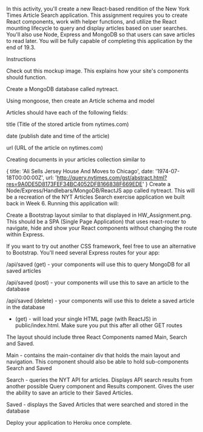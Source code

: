 
In this activity, you'll create a new React-based rendition of the New York Times Article Search application. This assignment requires you to create React components, work with helper functions, and utilize the React mounting lifecycle to query and display articles based on user searches. You'll also use Node, Express and MongoDB so that users can save articles to read later. You will be fully capable of completing this application by the end of 19.3.

Instructions

Check out this mockup image. This explains how your site's components should function.

Create a MongoDB database called nytreact.

Using mongoose, then create an Article schema and model

Articles should have each of the following fields:

title (Title of the stored article from nytimes.com)

date (publish date and time of the article)

url (URL of the article on nytimes.com)

Creating documents in your articles collection similar to

{
  title: 'Ali Sells Jersey House And Moves to Chicago',
  date: '1974-07-18T00:00:00Z',
  url: 'http://query.nytimes.com/gst/abstract.html?res=9A0DE5D8173FEF34BC4052DFB166838F669EDE'
}
Create a Node/Express/Handlebars/MongoDB/ReactJS app called nytreact. This will be a recreation of the NYT Articles Search exercise application we built back in Week 6. Running this application will:

Create a Bootstrap layout similar to that displayed in HW_Assignment.png. This should be a SPA (Single Page Application) that uses react-router to navigate, hide and show your React components without changing the route within Express.

If you want to try out another CSS framework, feel free to use an alternative to Bootstrap.
You'll need several Express routes for your app:

/api/saved (get) - your components will use this to query MongoDB for all saved articles

/api/saved (post) - your components will use this to save an article to the database

/api/saved (delete) - your components will use this to delete a saved article in the database

* (get) - will load your single HTML page (with ReactJS) in public/index.html. Make sure you put this after all other GET routes

The layout should include three React Components named Main, Search and Saved.

Main - contains the main-container div that holds the main layout and navigation. This component should also be able to hold sub-components Search and Saved

Search - queries the NYT API for articles. Displays API search results from another possible Query component and Results component. Gives the user the ability to save an article to their Saved Articles.

Saved - displays the Saved Articles that were searched and stored in the database

Deploy your application to Heroku once complete.

